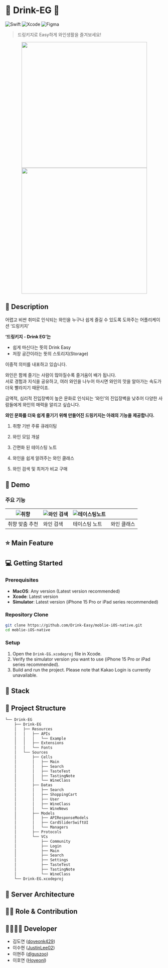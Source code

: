 # 🍷 Drink-EG 🍷

![Swift](https://img.shields.io/badge/swift-F54A2A?style=for-the-badge&logo=swift&logoColor=white)
![Xcode](https://img.shields.io/badge/Xcode-007ACC?style=for-the-badge&logo=Xcode&logoColor=white)
![Figma](https://img.shields.io/badge/figma-%23F24E1E.svg?style=for-the-badge&logo=figma&logoColor=white)

> 드링키지로 Easy하게 와인생활을 즐겨보세요!
<div align="center">
  <img src = "https://github.com/user-attachments/assets/1e11bdd8-7e8c-436d-90fd-9267ba825c9d" width="400">
  <img src = "https://github.com/user-attachments/assets/8bdcb11b-28c2-42b1-a079-f15d46ad592e" width="400">
</div>

## 📖 Description
어렵고 비싼 취미로 인식되는 와인을 누구나 쉽게 즐길 수 있도록 도와주는 어플리케이션 ‘드링키지’

**‘드링키지 - Drink EG’는**

+ 쉽게 마신다는 뜻의 Drink Easy
+ 저장 공간이라는 뜻의 스토리지(Storage)

이중적 의미를 내포하고 있습니다.

와인은 함께 즐기는 사람이 많아질수록 즐거움이 배가 됩니다.<br>
서로 경험과 지식을 공유하고, 여러 와인을 나누어 마시면 와인의 맛을 알아가는 속도가 더욱 빨라지기 때문이죠.

금액적, 심리적 진입장벽이 높은 문화로 인식되는 ‘와인’의
진입장벽을 낮추어 다양한 사람들에게 와인의 매력을 알리고 싶습니다.

**와인 문화를 더욱 쉽게 즐기기 위해 만들어진 드링키지는 아래의 기능을 제공합니다.**

1. 취향 기반 주류 큐레이팅

2. 와인 모임 개설

3. 간편화 된 테이스팅 노트

4. 와인을 쉽게 알려주는 와인 클래스

5. 와인 검색 및 최저가 비교 구매
## :baby_chick: Demo
### 주요 기능
| ![취향](https://imgur.com/zC1OdZz) | ![와인 검색](https://imgur.com/HGoksJV) | ![테이스팅노트](https://imgur.com/3MLSX9X) |  |
| --- | --- | --- | --- |
| 취향 맞춤 추천 | 와인 검색 | 테이스팅 노트 | 와인 클래스 |

## ⭐ Main Feature

## 💻 Getting Started
### **Prerequisites**
  - **MacOS**: Any version (Latest version recommended)
  - **Xcode**: Latest version
  - **Simulator**: Latest version (iPhone 15 Pro or iPad series recommended)
    
### **Repository Clone**
  ```bash
git clone https://github.com/Drink-Easy/moblie-iOS-native.git
cd moblie-iOS-native
  ```

### **Setup**
   1. Open the `Drink-EG.xcodeproj` file in Xcode.
   2. Verify the simulator version you want to use (iPhone 15 Pro or iPad series recommended).
   3. Build and run the project. Please note that Kakao Login is currently unavailable.

## 🔧 Stack

## :open_file_folder: Project Structure
```markdown
└── Drink-EG
    ├── Drink-EG
    │   ├── Resources
    │   │   ├── APIs
    │   │   │   └── Example
    │   │   ├── Extensions
    │   │   └── Fonts
    │   └── Sources
    │       ├── Cells
    │       │   ├── Main
    │       │   ├── Search
    │       │   ├── TasteTest
    │       │   ├── TastingNote
    │       │   └── WineClass
    │       ├── Datas
    │       │   ├── Search
    │       │   ├── ShoppingCart
    │       │   ├── User
    │       │   ├── WineClass
    │       │   └── WineNews
    │       ├── Models
    │       │   ├── APIResponseModels
    │       │   ├── CardSliderSwiftUI
    │       │   └── Managers
    │       ├── Protocols
    │       └── VCs
    │           ├── Community
    │           ├── Login
    │           ├── Main
    │           ├── Search
    │           ├── Settings
    │           ├── TasteTest
    │           ├── TastingNote
    │           └── WineClass
    └── Drink-EG.xcodeproj
```

## 🔨 Server Architecture

## 👨‍💻 Role & Contribution

## 👨‍👩‍👧‍👦 Developer
* 김도연 ([doyeonk429](https://github.com/doyeonk429))
* 이수현 ([JustinLee02](https://github.com/JustinLee02))
* 이현주 ([dlguszoo](https://github.com/dlguszoo))
* 이호연 ([Hoyeonl](https://github.com/Hoyeonl))
